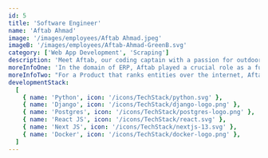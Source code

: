 ```yaml
---
id: 5
title: 'Software Engineer'
name: 'Aftab Ahmad'
image: '/images/employees/Aftab Ahmad.jpeg'
imageB: '/images/employees/Aftab-Ahmad-GreenB.svg'
category: ['Web App Development', 'Scraping']
description: 'Meet Aftab, our coding captain with a passion for outdoor sports. Dreaming of captaining a cricket team, he brings the same team spirit to pair programming, finding joy in fixing bugs collaboratively with fellow developers. Beyond the screen, catch him strategizing on the cricket pitch or cheering for his favorite team. Aftab brings a dynamic and collaborative spirit to the tech arena, both in code and on the field.'
moreInfoOne: 'In the domain of ERP, Aftab played a crucial role as a full-stack developer. His tasks ranged from developing and integrating REST APIs, crafting and executing database queries, to implementing business logic for new features. Aftab also took charge of integrating Slack API for automated leave and attendance management, and scripted automatic Slack messages for each employee at specific intervals. His expertise extended to creating responsive web pages using React and seamlessly integrating backend APIs, utilizing technologies like Python, Django, DRF, Postgresql, React, Docker, and GitHub.'
moreInfoTwo: "For a Product that ranks entities over the internet, Aftab's role as a full-stack developer involved creating responsive web pages, utilizing React JS chart libraries for custom graphs, enhancing business logic, and eliminating database redundancy. His contributions extended to implementing new features on both the front-end and back-end and transforming the project into a PWA for an enhanced user experience and SEO. The technologies leveraged for this endeavor included Python, Django, DRF, Postgresql, React, Docker, and GitHub."
developmentStack:
  [
    { name: 'Python', icon: '/icons/TechStack/python.svg' },
    { name: 'Django', icon: '/icons/TechStack/django-logo.png' },
    { name: 'Postgres', icon: '/icons/TechStack/postgres-logo.png' },
    { name: 'React JS', icon: '/icons/TechStack/react.svg' },
    { name: 'Next JS', icon: '/icons/TechStack/nextjs-13.svg' },
    { name: 'Docker', icon: '/icons/TechStack/docker-logo.png' },
  ]
---
```

